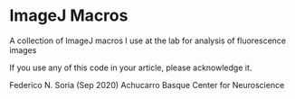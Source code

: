 # ImageJ Macros
A collection of ImageJ macros I use at the lab for analysis of fluorescence images

If you use any of this code in your article, please acknowledge it.

Federico N. Soria (Sep 2020)
Achucarro Basque Center for Neuroscience
